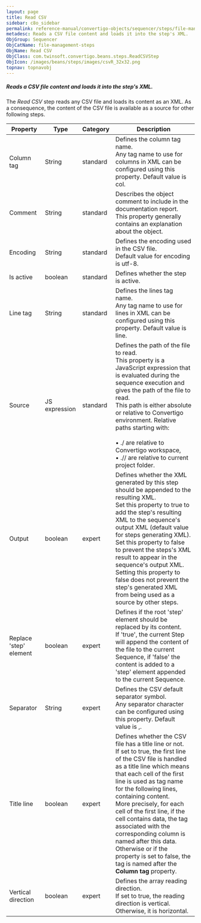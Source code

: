 ```yaml
---
layout: page
title: Read CSV
sidebar: c8o_sidebar
permalink: reference-manual/convertigo-objects/sequencer/steps/file-management-steps/read-csv/
metadesc: Reads a CSV file content and loads it into the step's XML.    The  Read CSV  step reads any CSV file and loads its content as an XML. As a consequence
ObjGroup: Sequencer
ObjCatName: file-management-steps
ObjName: Read CSV
ObjClass: com.twinsoft.convertigo.beans.steps.ReadCSVStep
ObjIcon: /images/beans/steps/images/csvR_32x32.png
topnav: topnavobj
---
```

##### Reads a CSV file content and loads it into the step's XML. 

The <i>Read CSV</i> step reads any CSV file and loads its content as an XML. As a consequence, the content of the CSV file is available as a source for other following steps.

Property | Type | Category | Description
--- | --- | --- | ---
Column tag | String | standard | Defines the column tag name.<br/>Any tag name to use for columns in XML can be configured using this property. Default value is <span class="computer">col</span>.
Comment | String | standard | Describes the object comment to include in the documentation report.<br/>This property generally contains an explanation about the object.
Encoding | String | standard | Defines the encoding used in the CSV file.<br/>Default value for encoding is <span class="computer">utf-8</span>.
Is active | boolean | standard | Defines whether the step is active.
Line tag | String | standard | Defines the lines tag name.<br/>Any tag name to use for lines in XML can be configured using this property. Default value is <span class="computer">line</span>.
Source | JS expression | standard | Defines the path of the file to read.<br/>This property is a JavaScript expression that is evaluated during the sequence execution and gives the path of the file to read. <br/>This path is either absolute or relative to Convertigo environment. Relative paths starting with:<br/><br/>• <span class="computer">./</span> are relative to Convertigo workspace,<br/>• <span class="computer">.//</span> are relative to current project folder. <br/>
Output | boolean | expert | Defines whether the XML generated by this step should be appended to the resulting XML.<br/>Set this property to <span class="computer">true</span> to add the step's resulting XML to the sequence's output XML (default value for steps generating XML). Set this property to <span class="computer">false</span> to prevent the steps's XML result to appear in the sequence's output XML.<br/>Setting this property to <span class="computer">false</span> does not prevent the step's generated XML from being used as a source by other steps.
Replace 'step' element | boolean | expert | Defines if the root 'step' element should be replaced by its content.<br/>If 'true', the current Step will append the content of the file to the current Sequence, if 'false' the content is added to a 'step' element appended to the current Sequence.
Separator | String | expert | Defines the CSV default separator symbol.<br/>Any separator character can be configured using this property. Default value is <span class="computer">,</span>.
Title line | boolean | expert | Defines whether the CSV file has a title line or not.<br/>If set to <span class="computer">true</span>, the first line of the CSV file is handled as a title line which means that each cell of the first line is used as tag name for the following lines, containing content. <br/>More precisely, for each cell of the first line, if the cell contains data, the tag associated with the corresponding column is named after this data. Otherwise or if the property is set to <span class="computer">false</span>, the tag is named after the <b>Column tag</b> property.
Vertical direction | boolean | expert | Defines the array reading direction.<br/>If set to <span class="computer">true</span>, the reading direction is vertical. Otherwise, it is horizontal.
